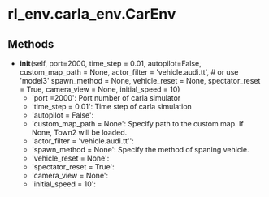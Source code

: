 # rl_env.carla_env.CarEnv
## Methods
- __init__(self, 
                 port=2000, time_step = 0.01, autopilot=False, 
                 custom_map_path = None, 
                 actor_filter    = 'vehicle.audi.tt', # or use 'model3' 
                 spawn_method    = None,
                 vehicle_reset   = None,
                 spectator_reset = True, 
                 camera_view     = None, 
                 initial_speed   = 10)
  - 'port =2000': Port number of carla simulator
  - 'time_step = 0.01': Time step of carla simulation
  - 'autopilot = False':  
  - 'custom_map_path = None': Specify path to the custom map. If None, Town2 will be loaded.             
  - 'actor_filter = 'vehicle.audi.tt'':  
  - 'spawn_method = None': Specify the method of spaning vehicle. 
  - 'vehicle_reset = None': 
  - 'spectator_reset = True': 
  - 'camera_view     = None': 
  - 'initial_speed   = 10': 




